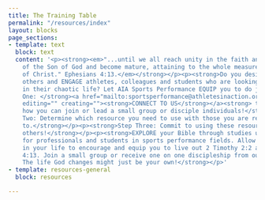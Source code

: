 ```yaml
---
title: The Training Table
permalink: "/resources/index"
layout: blocks
page_sections:
- template: text
  block: text
  content: '<p><strong><em>"...until we all reach unity in the faith and in the knowledge
    of the Son of God and become mature, attaining to the whole measure of the fullness
    of Christ." Ephesians 4:13.</em></strong></p><p><strong>Do you desire to ENCOURAGE
    others and ENGAGE athletes, colleagues and students who are looking for answers
    in their chaotic life? Let AIA Sports Performance EQUIP you to do just that!</strong></p><p><strong>Step
    One: </strong><a href="mailto:sportsperformance@athletesinaction.org" title=""
    editing="" creating=""><strong>CONNECT TO US</strong></a><strong> to find out
    how you can join or lead a small group or disciple individuals!</strong></p><p><strong>Step
    Two: Determine which resource you need to use with those you are reaching out
    to.</strong></p><p><strong>Step Three: Commit to using these resources to impact
    others!</strong></p><p><strong>EXPLORE your Bible through studies uniquely designed
    for professionals and students in sports performance fields. Allow God to work
    in your life to encourage and equip you to live out 2 Timothy 2:2 and Ephesians
    4:13. Join a small group or receive one on one discipleship from our staff today.
    The life God changes might just be your own!</strong></p>'
- template: resources-general
  block: resources

---
```

